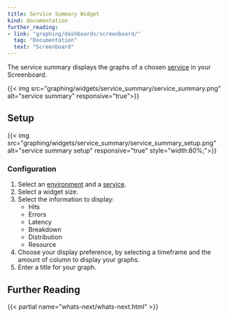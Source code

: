 ```yaml
---
title: Service Summary Widget
kind: documentation
further_reading:
- link: "graphing/dashboards/screenboard/"
  tag: "Documentation"
  text: "Screenboard"
---
```


The service summary displays the graphs of a chosen [service][1] in your Screenboard.

{{< img src="graphing/widgets/service_summary/service_summary.png" alt="service summary" responsive="true">}}

## Setup

{{< img src="graphing/widgets/service_summary/service_summary_setup.png" alt="service summary setup" responsive="true" style="width:80%;">}}

### Configuration

1. Select an [environment][2] and a [service][1].
2. Select a widget size.
3. Select the information to display:
    * Hits
    * Errors
    * Latency
    * Breakdown
    * Distribution
    * Resource
4. Choose your display preference, by selecting a timeframe and the amount of column to display your graphs.
5. Enter a title for your graph.

## Further Reading

{{< partial name="whats-next/whats-next.html" >}}

[1]: /tracing/visualization/service
[2]: /agent/apm/#environment

